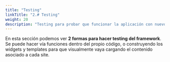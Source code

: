 ```yaml
---
title: "Testing"
linkTitle: "2.# Testing"
weight: 20
description: "Testing para probar que funcionar la aplicación con nuevos widgets."
---
```


En esta sección podemos ver **2 formas para hacer testing del framework**. Se puede hacer vía funciones dentro del propio código, o construyendo los widgets y templates para que visualmente vaya cargando el contenido asociado a cada site.